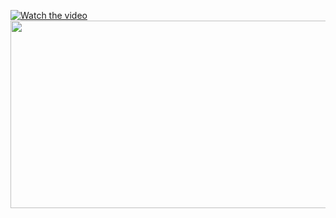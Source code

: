 [![Watch the video](https://img.youtube.com/vi/https://www.youtube.com/watch?v=m7Sv5ajcCj8/hqdefault.jpg)](https://www.youtube.com/embed/https://www.youtube.com/watch?v=m7Sv5ajcCj8)
[<img src="https://img.youtube.com/vi/https://www.youtube.com/watch?v=m7Sv5ajcCj8/hqdefault.jpg" width="600" height="300"
/>](https://www.youtube.com/embed/https://www.youtube.com/watch?v=m7Sv5ajcCj8)

